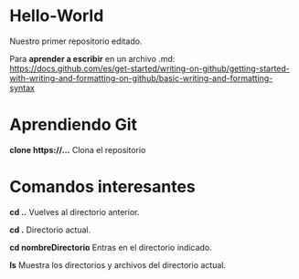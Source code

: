 # Hello-World
Nuestro primer repositorio editado.

Para **aprender a escribir** en un archivo .md: https://docs.github.com/es/get-started/writing-on-github/getting-started-with-writing-and-formatting-on-github/basic-writing-and-formatting-syntax

# Aprendiendo Git
**clone https://...** Clona el repositorio


# Comandos interesantes
**cd ..** Vuelves al directorio anterior.

**cd .** Directorio actual.

**cd nombreDirectorio** Entras en el directorio indicado.

**ls** Muestra los directorios y archivos del directorio actual.
